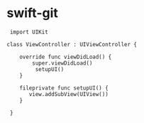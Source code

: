 # swift-git
     
     import UIKit
      
    class ViewController : UIViewController {
        
        override func viewDidLoad() {
            super.viewDidLoad()
             setupUI()
        }        
        
        fileprivate func setupUI() {
           view.addSubView(UIView())
        }
            
     }
     
